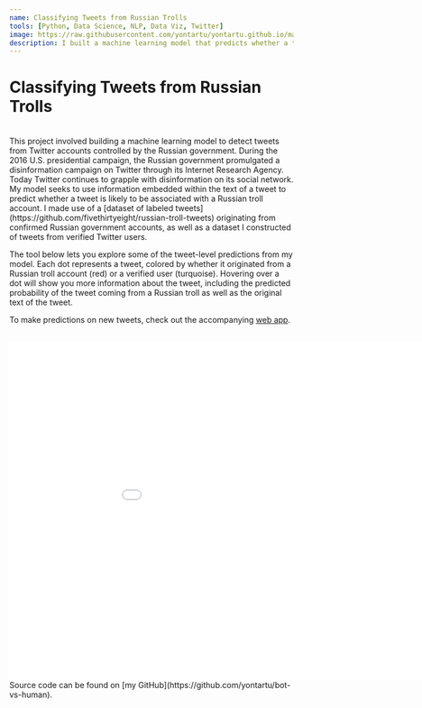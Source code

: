 ```yaml
---
name: Classifying Tweets from Russian Trolls
tools: [Python, Data Science, NLP, Data Viz, Twitter]
image: https://raw.githubusercontent.com/yontartu/yontartu.github.io/master/images/russian_trolls/tweets_thumbnail.png
description: I built a machine learning model that predicts whether a tweet is from a "Right Troll" account controlled by Russia's Internet Research Agency. 
---
```



# Classifying Tweets from Russian Trolls

<br>
This project involved building a machine learning model to detect tweets from Twitter accounts controlled by the Russian government. During the 2016 U.S. presidential campaign, the Russian government promulgated a disinformation campaign on Twitter through its Internet Research Agency. Today Twitter continues to grapple with disinformation on its social network. My model seeks to use information embedded within the text of a tweet to predict whether a tweet is likely to be associated with a Russian troll account. I made use of a [dataset of labeled tweets](https://github.com/fivethirtyeight/russian-troll-tweets) originating from confirmed Russian government accounts, as well as a dataset I constructed of tweets from verified Twitter users. 

The tool below lets you explore some of the tweet-level predictions from my model. Each dot represents a tweet, colored by whether it originated from a Russian troll account (red) or a verified user (turquoise). Hovering over a dot will show you more information about the tweet, including the predicted probability of the tweet coming from a Russian troll as well as the original text of the tweet. 

To make predictions on new tweets, check out the accompanying [web app](https://russian-troll-detector.herokuapp.com/).

<br>
<iframe src="/images/russian_trolls/explore_tweet_predictions.html"
    sandbox="allow-same-origin allow-scripts"
    width="1000"
    height="600"
    scrolling="no"
    seamless="seamless"
    frameborder="0">
</iframe>  

<br>
Source code can be found on [my GitHub](https://github.com/yontartu/bot-vs-human).



